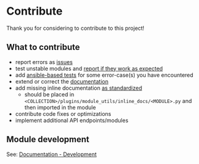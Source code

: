 # Contribute

Thank you for considering to contribute to this project!

## What to contribute

* report errors as [issues](https://github.com/ansibleguy/collection_opnsense/issues)
* test unstable modules and [report if they work as expected](https://github.com/ansibleguy/collection_opnsense/discussions/new?category=general)
* add [ansible-based tests](https://github.com/ansibleguy/collection_opnsense/blob/latest/tests) for some error-case(s) you have encountered
* extend or correct the [documentation](https://github.com/ansibleguy/collection_opnsense/blob/latest/docs)
* add missing inline documentation [as standardized](https://docs.ansible.com/ansible/latest/dev_guide/developing_modules_documenting.html#documentation-block)
  * should be placed in `<COLLECTION>/plugins/module_utils/inline_docs/<MODULE>.py` and then imported in the module
* contribute code fixes or optimizations
* implement additional API endpoints/modules

## Module development

See: [Documentation - Development](https://opnsense.ansibleguy.net/en/latest/usage/4_develop.html)
